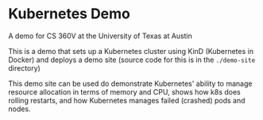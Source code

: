 # Kubernetes Demo
A demo for CS 360V at the University of Texas at Austin

This is a demo that sets up a Kubernetes cluster using KinD (Kubernetes in Docker) and deploys a demo site (source code for this is in the `./demo-site` directory)

This demo site can be used do demonstrate Kubernetes' ability to manage resource allocation in terms of memory and CPU, shows how k8s does rolling 
restarts, and how Kubernetes manages failed (crashed) pods and nodes.
